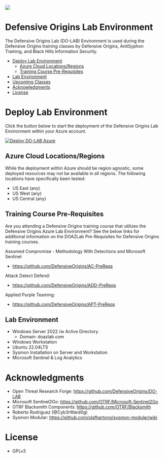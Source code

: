 ![](images/APT1.jpg)

# Defensive Origins Lab Environment
The  Defensive Origins Lab (DO-LAB) Environment is used during the Defensive Origins training classes by Defensive Origins, AntiSyphon Training, and Black Hills Information Security.
<!-- Start Document Outline -->

* [Deploy Lab Environment](#deploy-lab-environment)
	* [Azure Cloud Locations/Regions](#azure-cloud-locationsregions)
	* [Training Course Pre-Requisites](#training-course-pre-requisites)
* [Lab Environment](#lab-environment)
* [Upcoming Classes](#upcoming-classes)
* [Acknowledgments](#acknowledgments)
* [License](#license)

<!-- End Document Outline -->



# Deploy Lab Environment

Click the button below to start the deployment of the Defensive Origins Lab Environment within your Azure account.

[![Deploy DO-LAB Azure](https://aka.ms/deploytoazurebutton)](https://portal.azure.com/#create/Microsoft.Template/uri/%68%74%74%70%73%3A%2F%2F%72%61%77%2E%67%69%74%68%75%62%75%73%65%72%63%6F%6E%74%65%6E%74%2E%63%6F%6D%2F%44%65%66%65%6E%73%69%76%65%4F%72%69%67%69%6E%73%2F%44%4F%2D%4C%41%42%2F%6D%61%69%6E%2F%44%65%70%6C%6F%79%2D%4C%41%42%2F%61%7A%75%72%65%2D%64%65%70%6C%6F%79%2E%6A%73%6F%6E/createUIDefinitionUri/%68%74%74%70%73%3A%2F%2F%72%61%77%2E%67%69%74%68%75%62%75%73%65%72%63%6F%6E%74%65%6E%74%2E%63%6F%6D%2F%44%65%66%65%6E%73%69%76%65%4F%72%69%67%69%6E%73%2F%44%4F%2D%4C%41%42%2F%6D%61%69%6E%2F%44%65%70%6C%6F%79%2D%4C%41%42%2F%75%69%64%65%66%69%6E%69%74%69%6F%6E%2E%6A%73%6F%6E)

## Azure Cloud Locations/Regions
While the deployment within Azure should be region agnostic, some deployed resources may not be available in all regions.
The following locations have specifically been tested:
* US East (any)
* US West (any)
* US Central (any)

## Training Course Pre-Requisites
Are you attending a Defensive Origins training course that utilizes the Defensive Origins Azure Lab Environment?  See the below links for additional information on the DOAZLab Pre-Requisites for Defensive Origins training courses. 

Assumed Compromise - Methodology With Detections and Microsoft Sentinel
* https://github.com/DefensiveOrigins/AC-PreReqs

Attack Detect Defend:
* https://github.com/DefensiveOrigins/ADD-PreReqs

Applied Purple Teaming:
* https://github.com/DefensiveOrigins/APT-PreReqs

## Lab Environment
* Windows Server 2022 /w Active Directory.
  * Domain: doazlab.com
* Windows Workstation 
* Ubuntu 22.04LTS 
* Sysmon Installation on Server and Workstation
* Microsoft Sentinel & Log Analytics


# Acknowledgments
* Open Threat Research Forge: https://github.com/DefensiveOrigins/DO-LAB
* Microsoft Sentinel2Go: https://github.com/OTRF/Microsoft-Sentinel2Go
* OTRF Blacksmith Components: https://github.com/OTRF/Blacksmith
* Roberto Rodriguez (@Cyb3rWard0g)
* Sysmon Modular: https://github.com/olafhartong/sysmon-modular/wiki 

# License
 * GPLv3
